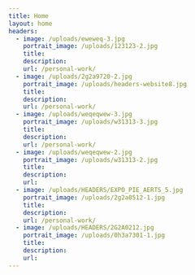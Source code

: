 ```yaml
---
title: Home
layout: home
headers:
  - image: /uploads/eweweq-3.jpg
    portrait_image: /uploads/123123-2.jpg
    title:
    description:
    url: /personal-work/
  - image: /uploads/2g2a9720-2.jpg
    portrait_image: /uploads/headers-website8.jpg
    title:
    description:
    url: /personal-work/
  - image: /uploads/weqeqwew-3.jpg
    portrait_image: /uploads/w31313-3.jpg
    title:
    description:
    url: /personal-work/
  - image: /uploads/weqeqwew-2.jpg
    portrait_image: /uploads/w31313-2.jpg
    title:
    description:
    url:
  - image: /uploads/HEADERS/EXPO_PIE_AERTS_5.jpg
    portrait_image: /uploads/2g2a0512-1.jpg
    title:
    description:
    url: /personal-work/
  - image: /uploads/HEADERS/2G2A0212.jpg
    portrait_image: /uploads/0h3a7301-1.jpg
    title:
    description:
    url:
---
```


